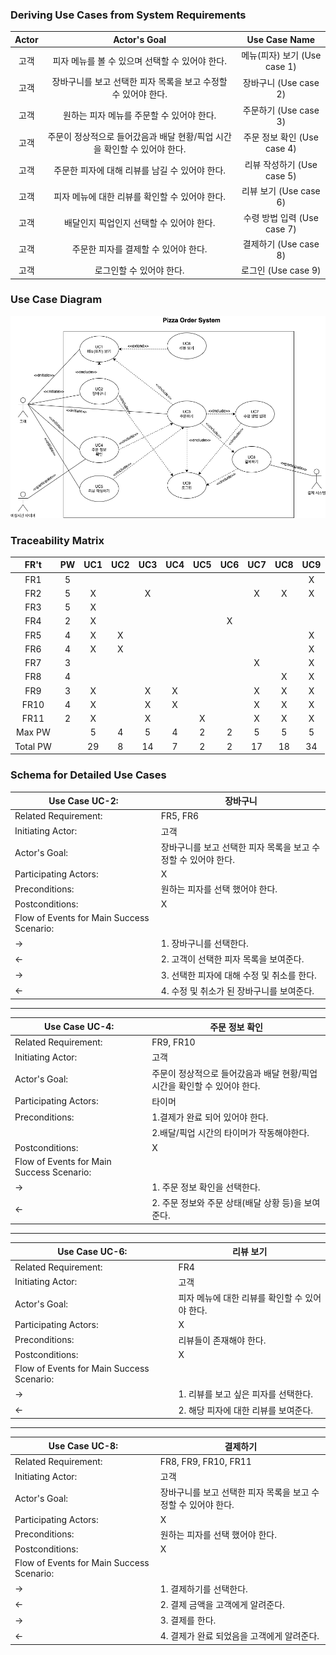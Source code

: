 ### Deriving Use Cases from System Requirements
|Actor|                                 Actor's Goal                       |         Use Case Name              |
|:---:|:------------------------------------------------------------------:|:----------------------------------:|
| 고객 |  피자 메뉴를 볼 수 있으며 선택할 수 있어야 한다.                              |       메뉴(피자) 보기 (Use case 1)    |
| 고객 |  장바구니를 보고 선택한 피자 목록을 보고 수정할 수 있어야 한다.                   |      장바구니 (Use case 2)           |
| 고객 |     원하는 피자 메뉴를 주문할 수 있어야 한다.                                |       주문하기 (Use case 3)          |
| 고객 |      주문이 정상적으로 들어갔음과 배달 현황/픽업 시간을 확인할 수 있어야 한다.       |        주문 정보 확인 (Use case 4)    |
| 고객 | 주문한 피자에 대해 리뷰를 남길 수 있어야 한다.                                |    리뷰 작성하기 (Use case 5)         |
| 고객 |     피자 메뉴에 대한 리뷰를 확인할 수 있어야 한다.                            |    리뷰 보기 (Use case 6)            |
| 고객 |     배달인지 픽업인지 선택할 수 있어야 한다.                                 |    수령 방법 입력 (Use case 7)        |
| 고객 |     주문한 피자를 결제할 수 있어야 한다.                                    |    결제하기 (Use case 8)             |
| 고객 |     로그인할 수 있어야 한다.                                             |    로그인 (Use case 9)              |

### Use Case Diagram

![Use_Case_Diagram](./Use_Case_Diagram.png)




### Traceability Matrix

|  FR't   |  PW  | UC1  | UC2  | UC3  | UC4  | UC5  | UC6  | UC7  | UC8  | UC9  |
| :-----: | :--: | :--: | :--: | :--: | :--: | :--: | :--: | :--: | :--: | :--: |
|   FR1   |  5   |      |      |      |      |      |      |      |      |   X  |
|   FR2   |  5   |   X  |      |   X  |      |      |      |   X  |   X  |   X  |
|   FR3   |  5   |   X  |      |      |      |      |      |      |      |      |
|   FR4   |  2   |   X  |      |      |      |      |  X   |      |      |      |
|   FR5   |  4   |   X  |   X  |      |      |      |      |      |      |   X  |
|   FR6   |  4   |   X  |   X  |      |      |      |      |      |      |   X  |
|   FR7   |  3   |      |      |      |      |      |      |   X  |      |   X  |
|   FR8   |  4   |      |      |      |      |      |      |      |   X  |   X  |
|   FR9   |  3   |   X  |      |   X  |   X  |      |      |   X  |   X  |   X  |
|   FR10  |  4   |   X  |      |   X  |   X  |      |      |   X  |   X  |   X  |
|   FR11  |  2   |   X  |      |   X  |      |   X  |      |   X  |   X  |   X  |
|  Max PW |      |   5  |   4  |   5  |   4  |   2  |   2  |   5  |   5  |   5  |
| Total PW|      |   29 |   8  |   14 |   7  |   2  |   2  |  17  |  18  |  34  |


### Schema for Detailed Use Cases

| Use Case UC-2:                            | 장바구니                                      |
| ----------------------------------------- | --------------------------------------------------- |
| Related Requirement:                      | FR5, FR6                                                |
| Initiating Actor:                         | 고객                                            |
| Actor's Goal:                             | 장바구니를 보고 선택한 피자 목록을 보고 수정할 수 있어야 한다.  |
| Participating Actors:                     | X                                                   |
| Preconditions:                            | 원하는 피자를 선택 했어야 한다.                           |
| Postconditions:                           | X                                                   |
| Flow of Events for Main Success Scenario: |                                                     |
| →                                         | 1. 장바구니를 선택한다.                     |
| ←                                         | 2. 고객이 선택한 피자 목록을 보여준다.             |
| →                                         | 3. 선택한 피자에 대해 수정 및 취소를 한다.                     |
| ←                                         | 4. 수정 및 취소가 된 장바구니를 보여준다.            |

---

| Use Case UC-4:                            | 주문 정보 확인                                      |
| ----------------------------------------- | --------------------------------------------------- |
| Related Requirement:                      | FR9, FR10                                                |
| Initiating Actor:                         | 고객                                            |
| Actor's Goal:                             | 주문이 정상적으로 들어갔음과 배달 현황/픽업 시간을 확인할 수 있어야 한다.  |
| Participating Actors:                     | 타이머                                                   |
| Preconditions:                            | 1.결제가 완료 되어 있어야 한다.
|                                           | 2.배달/픽업 시간의 타이머가 작동해야한다.                    |
| Postconditions:                           | X                                                   |
| Flow of Events for Main Success Scenario: |                                                     |
| →                                         | 1. 주문 정보 확인을 선택한다.                     |
| ←                                         | 2. 주문 정보와 주문 상태(배달 상황 등)을 보여준다.            |

---

| Use Case UC-6:                            | 리뷰 보기                                      |
| ----------------------------------------- | --------------------------------------------------- |
| Related Requirement:                      | FR4                                                |
| Initiating Actor:                         | 고객                                            |
| Actor's Goal:                             | 피자 메뉴에 대한 리뷰를 확인할 수 있어야 한다.  |
| Participating Actors:                     | X                                                   |
| Preconditions:                            | 리뷰들이 존재해야 한다.
| Postconditions:                           | X                                                   |
| Flow of Events for Main Success Scenario: |                                                     |
| →                                         | 1. 리뷰를 보고 싶은 피자를 선택한다.             |
| ←                                         | 2. 해당 피자에 대한 리뷰를 보여준다.            |

---

| Use Case UC-8:                            | 결제하기                                      |
| ----------------------------------------- | --------------------------------------------------- |
| Related Requirement:                      | FR8, FR9, FR10, FR11                                                |
| Initiating Actor:                         | 고객                                            |
| Actor's Goal:                             | 장바구니를 보고 선택한 피자 목록을 보고 수정할 수 있어야 한다.  |
| Participating Actors:                     | X                                                   |
| Preconditions:                            | 원하는 피자를 선택 했어야 한다.                           |
| Postconditions:                           | X                                                   |
| Flow of Events for Main Success Scenario: |                                                     |
| →                                         | 1. 결제하기를 선택한다.                     |
| ←                                         | 2. 결제 금액을 고객에게 알려준다.             |
| →                                         | 3. 결제를 한다.                     |
| ←                                         | 4. 결제가 완료 되었음을 고객에게 알려준다.            |
